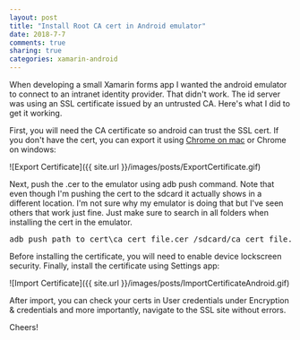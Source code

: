 ```yaml
---
layout: post
title: "Install Root CA cert in Android emulator"
date: 2018-7-7
comments: true
sharing: true
categories: xamarin-android
---
```


When developing a small Xamarin forms app I wanted the android emulator to connect to an intranet identity provider. That didn't work. The id server was using an SSL certificate issued by an untrusted CA. Here's what I did to get it working.

First, you will need the CA certificate so android can trust the SSL cert. If you don't have the cert, you can export it using [Chrome on mac](https://stackoverflow.com/questions/25940396/how-to-export-certificate-from-chrome-on-a-mac) or Chrome on windows:

![Export Certificate]({{ site.url }}/images/posts/ExportCertificate.gif)

Next, push the .cer to the emulator using adb push command. Note that even though I'm pushing the cert to the sdcard it actually shows in a different location. I'm not sure why my emulator is doing that but I've seen others that work just fine. Just make sure to search in all folders when installing the cert in the emulator.

<pre class="brush: ps">
adb push path_to_cert\ca_cert_file.cer /sdcard/ca_cert_file.cer
</pre>

Before installing the certificate, you will need to enable device lockscreen security. Finally, install the certificate using Settings app:

![Import Certificate]({{ site.url }}/images/posts/ImportCertificateAndroid.gif)

After import, you can check your certs in User credentials under Encryption & credentials and more importantly, navigate to the SSL site without errors.

Cheers!
